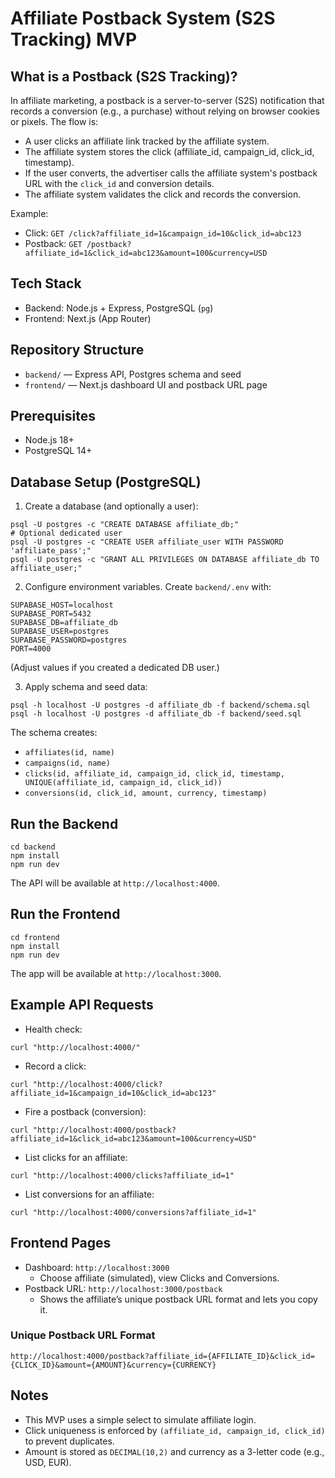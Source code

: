 # Affiliate Postback System (S2S Tracking) MVP

## What is a Postback (S2S Tracking)?

In affiliate marketing, a postback is a server-to-server (S2S) notification that records a conversion (e.g., a purchase) without relying on browser cookies or pixels. The flow is:

- A user clicks an affiliate link tracked by the affiliate system.
- The affiliate system stores the click (affiliate_id, campaign_id, click_id, timestamp).
- If the user converts, the advertiser calls the affiliate system's postback URL with the `click_id` and conversion details.
- The affiliate system validates the click and records the conversion.

Example:

- Click: `GET /click?affiliate_id=1&campaign_id=10&click_id=abc123`
- Postback: `GET /postback?affiliate_id=1&click_id=abc123&amount=100&currency=USD`

## Tech Stack

- Backend: Node.js + Express, PostgreSQL (`pg`)
- Frontend: Next.js (App Router)

## Repository Structure

- `backend/` — Express API, Postgres schema and seed
- `frontend/` — Next.js dashboard UI and postback URL page

## Prerequisites

- Node.js 18+
- PostgreSQL 14+

## Database Setup (PostgreSQL)

1. Create a database (and optionally a user):

```
psql -U postgres -c "CREATE DATABASE affiliate_db;"
# Optional dedicated user
psql -U postgres -c "CREATE USER affiliate_user WITH PASSWORD 'affiliate_pass';"
psql -U postgres -c "GRANT ALL PRIVILEGES ON DATABASE affiliate_db TO affiliate_user;"
```

2. Configure environment variables. Create `backend/.env` with:

```
SUPABASE_HOST=localhost
SUPABASE_PORT=5432
SUPABASE_DB=affiliate_db
SUPABASE_USER=postgres
SUPABASE_PASSWORD=postgres
PORT=4000
```

(Adjust values if you created a dedicated DB user.)

3. Apply schema and seed data:

```
psql -h localhost -U postgres -d affiliate_db -f backend/schema.sql
psql -h localhost -U postgres -d affiliate_db -f backend/seed.sql
```

The schema creates:

- `affiliates(id, name)`
- `campaigns(id, name)`
- `clicks(id, affiliate_id, campaign_id, click_id, timestamp, UNIQUE(affiliate_id, campaign_id, click_id))`
- `conversions(id, click_id, amount, currency, timestamp)`

## Run the Backend

```
cd backend
npm install
npm run dev
```

The API will be available at `http://localhost:4000`.

## Run the Frontend

```
cd frontend
npm install
npm run dev
```

The app will be available at `http://localhost:3000`.

## Example API Requests

- Health check:

```
curl "http://localhost:4000/"
```

- Record a click:

```
curl "http://localhost:4000/click?affiliate_id=1&campaign_id=10&click_id=abc123"
```

- Fire a postback (conversion):

```
curl "http://localhost:4000/postback?affiliate_id=1&click_id=abc123&amount=100&currency=USD"
```

- List clicks for an affiliate:

```
curl "http://localhost:4000/clicks?affiliate_id=1"
```

- List conversions for an affiliate:

```
curl "http://localhost:4000/conversions?affiliate_id=1"
```

## Frontend Pages

- Dashboard: `http://localhost:3000`
  - Choose affiliate (simulated), view Clicks and Conversions.
- Postback URL: `http://localhost:3000/postback`
  - Shows the affiliate’s unique postback URL format and lets you copy it.

### Unique Postback URL Format

```
http://localhost:4000/postback?affiliate_id={AFFILIATE_ID}&click_id={CLICK_ID}&amount={AMOUNT}&currency={CURRENCY}
```

## Notes

- This MVP uses a simple select to simulate affiliate login.
- Click uniqueness is enforced by `(affiliate_id, campaign_id, click_id)` to prevent duplicates.
- Amount is stored as `DECIMAL(10,2)` and currency as a 3-letter code (e.g., USD, EUR).
